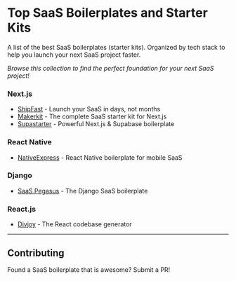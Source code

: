 # Top SaaS Boilerplates and Starter Kits

A list of the best SaaS boilerplates (starter kits). Organized by tech stack to help you launch your next SaaS project faster.

_Browse this collection to find the perfect foundation for your next SaaS project!_

### Next.js
- [ShipFast](https://shipfa.st/?via=marclou) - Launch your SaaS in days, not months
- [Makerkit](https://makerkit.dev?atp=exil0867) - The complete SaaS starter kit for Next.js
- [Supastarter](https://supastarter.dev?atp=drizzle) - Powerful Next.js & Supabase boilerplate

### React Native
- [NativeExpress](http://native.express/?ref=robinfar) - React Native boilerplate for mobile SaaS

### Django
- [SaaS Pegasus](https://www.saaspegasus.com/?via=coryzue) - The Django SaaS boilerplate

### React.js
- [Divjoy](https://divjoy.com/?via=gabe) - The React codebase generator

---

## Contributing
Found a SaaS boilerplate that is awesome? Submit a PR!
